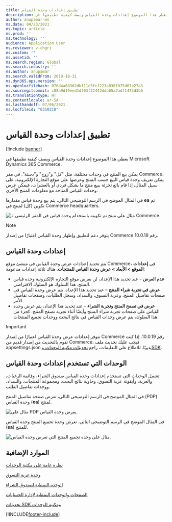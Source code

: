```yaml
---
title: تطبيق إعدادات وحدة القياس
description: يغطي هذا الموضوع إعدادات وحدة القياس ويصف كيفية تطبيقها في Microsoft Dynamics 365 Commerce.
author: anupamar-ms
ms.date: 04/23/2021
ms.topic: article
ms.prod: ''
ms.technology: ''
audience: Application User
ms.reviewer: v-chgri
ms.custom: ''
ms.assetid: ''
ms.search.region: Global
ms.search.industry: ''
ms.author: anupamar
ms.search.validFrom: 2019-10-31
ms.dyn365.ops.version: ''
ms.openlocfilehash: 076d4a68362dbf11c5fcf223a836f075d07e27a3
ms.sourcegitcommit: c08a9d19eed1df03f32442ddb65a2adf1473d3b6
ms.translationtype: HT
ms.contentlocale: ar-SA
ms.lasthandoff: 07/06/2021
ms.locfileid: "6350318"
---
```

# <a name="apply-unit-of-measure-settings"></a>تطبيق إعدادات وحدة القياس

[!include [banner](includes/banner.md)]

يغطي هذا الموضوع إعدادات وحدة القياس ويصف كيفية تطبيقها في Microsoft Dynamics 365 Commerce.

يمكن بيع المنتج في وحدات مختلفة، مثل "كل" و"زوج" و"دستة". في مقر Commerce، يمكن تعريف وحدة قياس البيع حسب المنتج وعرضها على موقع التجارة الإلكترونية. على سبيل المثال، إذا قام بائع تجزئة ببيع منتج ما بشكل فردي أو بالعشرات، فيمكن عرض وحدات القياس المتاحة مع معلومات المنتج الأخرى.

في المثال الموضح في الرسم التوضيحي التالي، يتم بيع وحدة قياس مقدارها **ea** تم تكوين (كل) لمنتج في Commerce headquarters.

![مثال على منتج تم تكوينه باستخدام وحدة قياس في المقر الرئيسي لـ Commerce.](./media/Productunit-headquarters.PNG)

> [!NOTE]
> يتوفر دعم لتطبيق وإظهار وحدة القياس اعتبارًا من إصدار Commerce رقم 10.0.19.

## <a name="unit-of-measure-settings"></a>إعدادات وحدة القياس

يتم تحديد إعدادات عرض وحدة القياس في منشئ موقع Commerce، في **إعدادات الموقع \> الأبعاد \> عرض وحدة القياس للمنتجات**. هناك ثلاثة إعدادات مدعومة:

- **عدم العرض** – عند تحديد هذا الإعداد، لن يعرض موقع التجارة الإلكترونية وحدة قياس المنتج. هذا السلوك هو السلوك الافتراضي.
- **عرض في تجربة شراء المنتج** – عند تحديد هذا الإعداد، يتم عرض وحدة القياس في صفحات تفاصيل المنتج، وعربة التسوق، والسداد، وسجل الطلبات، وصفحات تفاصيل الأمر.
- **عرض في تصفح المنتج وتجربة الشراء** – عند تحديد هذا الإعداد، يتم عرض وحدة القياس على صفحات تجربة شراء المنتج وأيضًا أثناء تجربة تصفح المنتج. كجزء من هذا السلوك، يتم عرض وحدات القياس في نتائج البحث ووحدات تجميع المنتجات.

> [!IMPORTANT]
> تتوفر إعدادات عرض وحدة القياس اعتبارًا من إصدار Commerce رقم 10.0.19. إذا كنت تقوم بالتحديث من إصدار قديم من Commerce، فيجب عليك تحديث ملف appsettings.json يدويًا. للاطلاع على التعليمات، راجع [تحديثات مكتبة الوحدات وSDK](e-commerce-extensibility/sdk-updates.md#update-the-appsettingsjson-file).

## <a name="modules-that-use-unit-of-measure-settings"></a>الوحدات التي تستخدم إعدادات وحدة القياس

تشمل الوحدات التي تستخدم إعدادات وحدة القياس صندوق الشراء، وقائمة الرغبات، والعربة، وأيقونة عربة التسوق، وحاوية نتائج البحث، ومجموعة المنتجات، والسداد، ووحدات تفاصيل الطلب.

في المثال الموضح في الرسم التوضيحي التالي، تعرض صفحة تفاصيل المنتج (PDP) وحدة القياس (**ea**) لمنتج.

![مثال على PDP يعرض وحدة القياس.](./media/Productunit-PDP.png)

في المثال الموضح في الرسم التوضيحي التالي، تعرض وحدة تجميع المنتج وحدة القياس (**ea**) للمنتج.

![مثال على وحدة تجميع المنتج التي تعرض وحدة القياس.](./media/Productunit-productcollection.png)

## <a name="additional-resources"></a>الموارد الإضافية

[نظرة عامة على مكتبة الوحدات](starter-kit-overview.md)

[وحدة عربة التسوق](add-cart-module.md)

[الوحدة النمطية لصندوق الشراء](add-buy-box.md)

[الصفحات والوحدات النمطية لإدارة الحسابات](account-management.md)

[تحديثات SDK ومكتبة الوحدات](e-commerce-extensibility/sdk-updates.md)

[!INCLUDE[footer-include](../includes/footer-banner.md)]
